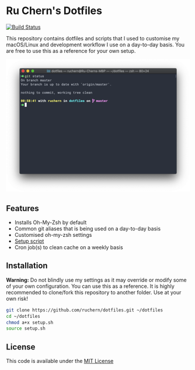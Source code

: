 # Ru Chern's Dotfiles
[![Build Status](https://travis-ci.org/ruchern/dotfiles.svg?branch=master)](https://travis-ci.org/ruchern/dotfiles)

This repository contains dotfiles and scripts that I used to customise my macOS/Linux and development workflow I use on a day-to-day basis. You are free to use this as a reference for your own setup.

![Terminal](terminal.png)

## Features
- Installs Oh-My-Zsh by default
- Common git aliases that is being used on a day-to-day basis
- Customised oh-my-zsh settings
- [Setup script](setup.sh)
- Cron job(s) to clean cache on a weekly basis

## Installation

**Warning:** Do not blindly use my settings as it may override or modify some of your own configuration. You can use this as a reference. It is highly recommended to clone/fork this repository to another folder. Use at your own risk!

```bash
git clone https://github.com/ruchern/dotfiles.git ~/dotfiles
cd ~/dotfiles
chmod a+x setup.sh
source setup.sh
```

## License

This code is available under the [MIT License](LICENSE)
